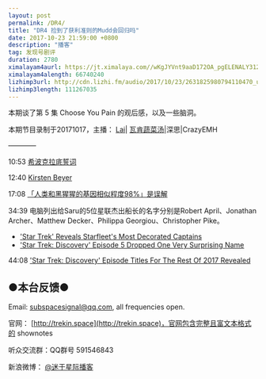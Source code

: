 ```yaml
---
layout: post
permalink: /DR4/
title: "DR4 捡到了获利准则的Mudd会回归吗"
date: 2017-10-23 21:59:00 +0800
description: "播客"
tag: 发现号剧评
duration: 2780
ximalayam4aurl: https://jt.ximalaya.com//wKgJYVnt9aaD172OA_pgELENALY312.mp3.m4a?channel=rss&amp;album_id=3135361&amp;track_id=55535414&amp;uid=6418191&amp;jt=https://audio.xmcdn.com/group34/M07/DE/98/wKgJYVnt9aaD172OA_pgELENALY312.mp3
ximalayam4alength: 66740240
lizhimp3url: http://cdn.lizhi.fm/audio/2017/10/23/2631825980794110470_ud.mp3
lizhimp3length: 111267035
---   
```


本期谈了第 5 集 Choose You Pain 的观后感，以及一些脑洞。

本期节目录制于20171017，主播： [Lai](http://weibo.com/daishengniao)\| [瓦肯蔬菜汤](http://weibo.com/u/5013547255)\|深思\|CrazyEMH

————

10:53 [希波克拉底誓词](https://zh.wikipedia.org/zh-hans/%E5%B8%8C%E6%B3%A2%E5%85%8B%E6%8B%89%E5%BA%95%E8%AA%93%E8%A9%9E)

12:40 [Kirsten Beyer](http://memory-alpha.wikia.com/wiki/Kirsten_Beyer)

17:08 [「人类和黑猩猩的基因相似程度98%」是误解](https://www.zhihu.com/question/26602319)

34:39 电脑列出给Saru的5位星联杰出船长的名字分别是Robert April、Jonathan Archer、Matthew Decker、Philippa Georgiou、Christopher Pike。

- [&#39;Star Trek&#39; Reveals Starfleet&#39;s Most Decorated Captains](http://comicbook.com/startrek/2017/10/17/star-trek-best-captains)
- [&#39;Star Trek: Discovery&#39; Episode 5 Dropped One Very Surprising Name](https://www.inverse.com/article/37437-star-trek-discovery-captains-easter-egg-episode-5-april-pike)

44:08 [&#39;Star Trek: Discovery&#39; Episode Titles For The Rest Of 2017 Revealed](https://trekmovie.com/2017/10/12/star-trek-discovery-episode-titles-for-the-rest-of-2017-revealed/)

## ●本台反馈●

Email: [subspacesignal@qq.com](mailto:subspacesignal@qq.com), all frequencies open.

官网： [http://trekin.space](http://trekin.space)，官网包含完整且富文本格式的 shownotes

听众交流群：QQ群号 591546843

新浪微博： [@迷于星际播客](http://weibo.com/lostinst)
